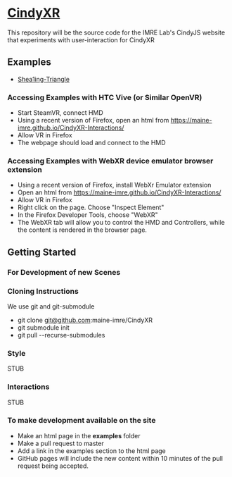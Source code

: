 # [CindyXR](https://maine-imre.github.io/CindyXR-Interactions/)
This repository will be the source code for the IMRE Lab's CindyJS website that experiments with user-interaction for CindyXR

## Examples
<!--* [LatticeLand](https://maine-imre.github.io/CindyXR-Interactions/examples/LatticeLand.html)-->
<!--:* [Shearing-Pyramid](https://maine-imre.github.io/CindyXR-Interactions/examples/Shearing_Pyramid.html)-->
* [Shea1ing-Triangle](https://maine-imre.github.io/CindyXR-Interactions/examples/Shearing_Triangle.html)
<!--:* [Sphere Cross Section](https://maine-imre.github.io/CindyXR-Interactions/examples/SphereCrossSection.html)-->

### Accessing Examples with HTC Vive (or Similar OpenVR)
* Start SteamVR, connect HMD
* Using a recent version of Firefox, open an html from https://maine-imre.github.io/CindyXR-Interactions/
* Allow VR in Firefox
* The webpage should load and connect to the HMD


### Accessing Examples with WebXR device emulator browser extension
 * Using a recent version of Firefox, install WebXr Emulator extension
 * Open an html from https://maine-imre.github.io/CindyXR-Interactions/
 * Allow VR in Firefox
 * Right click on the page.  Choose "Inspect Element"
 * In the Firefox Developer Tools, choose "WebXR"
 * The WebXR tab will allow you to control the HMD and Controllers, while the content is rendered in the browser page.

## Getting Started
### For Development of new Scenes

### Cloning Instructions
We use git and git-submodule

* git clone git@github.com:maine-imre/CindyXR
* git submodule init
* git pull --recurse-submodules

### Style

STUB

### Interactions

STUB

### To make development available on the site
- Make an html page in the **examples** folder
- Make a pull request to master
- Add a link in the examples section to the html page
- GitHub pages will include the new content within 10 minutes of the pull request being accepted.




